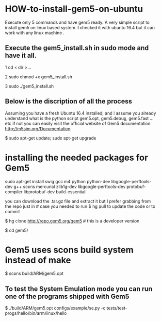 # HOW-to-install-gem5-on-ubuntu
Execute only 5 commands and have gem5 ready. A very simple script to install gem5 on linux based system. I checked it with ubuntu 16.4 but it can work with any linux machine .  

Execute the gem5_install.sh in sudo mode and have it all. 
---------------------------------------------------------------------------- 
 
 1    cd < dir >...
 
 2    sudo chmod +x gem5_install.sh 
 
 3    sudo ./gem5_install.sh

Below is the discription of all the process
----------------------------------------------------------
Assuming you have a fresh Ubuntu 16.4 installed, and I assume you already understand what is the python script gem5.opt, gem5.debug, gem5.fast … etc if not you can easily visit the official website of Gem5 documentation http://m5sim.org/Documentation

$ sudo apt-get update; sudo apt-get upgrade

# installing the needed packages for Gem5 

sudo apt-get install swig gcc m4 python python-dev libgoogle-perftools-dev  g++  scons  mercurial  zlib1g-dev libgoogle-perftools-dev protobuf-compiler libprotobuf-dev build-essential 


you can download the .tar.gz file and extract it but I prefer grabbing from the repo just in # case you needed to run $ hg pull to update the code or to commit

$ hg clone http://repo.gem5.org/gem5   # this is a developer version

$ cd gem5/

# Gem5 uses scons build system instead of make

$ scons build/ARM/gem5.opt

## To test the System Emulation mode you can run one of the programs shipped with Gem5
$ ./build/ARM/gem5.opt configs/example/se.py -c tests/test-progs/hello/bin/arm/linux/hel­lo



